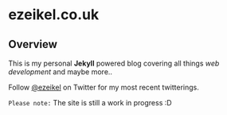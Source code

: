 # ezeikel.co.uk

## Overview
This is my personal **Jekyll** powered blog covering all things *web development* and maybe more..

Follow [@ezeikel](https://twitter.com/ezeikel_) on Twitter for my most recent twitterings.

`Please note:` The site is still a work in progress :D